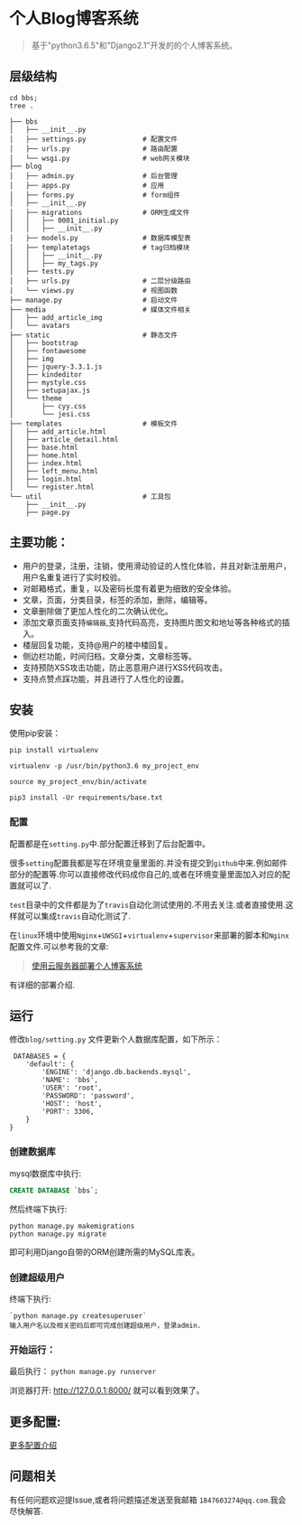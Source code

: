 # 个人Blog博客系统

>基于"python3.6.5"和"Django2.1"开发的的个人博客系统。

## 层级结构
    cd bbs; 
    tree .

```
├── bbs
│   ├── __init__.py
│   ├── settings.py              # 配置文件
│   ├── urls.py                  # 路由配置
│   └── wsgi.py                  # web网关模块
├── blog
│   ├── admin.py                 # 后台管理
│   ├── apps.py                  # 应用
│   ├── forms.py                 # form组件
│   ├── __init__.py
│   ├── migrations               # ORM生成文件
│   │   ├── 0001_initial.py
│   │   ├── __init__.py
│   ├── models.py                # 数据库模型表
│   ├── templatetags             # tag归档模块
│   │   ├── __init__.py
│   │   ├── my_tags.py
│   ├── tests.py
│   ├── urls.py                  # 二层分级路由
│   └── views.py                 # 视图函数
├── manage.py                    # 启动文件
├── media                        # 媒体文件相关
│   ├── add_article_img
│   └── avatars
├── static                       # 静态文件
│   ├── bootstrap
│   ├── fontawesome
│   ├── img
│   ├── jquery-3.3.1.js
│   ├── kindeditor
│   ├── mystyle.css
│   ├── setupajax.js
│   └── theme
│       ├── cyy.css
│       └── jesi.css
├── templates                    # 模板文件
│   ├── add_article.html
│   ├── article_detail.html
│   ├── base.html
│   ├── home.html
│   ├── index.html
│   ├── left_menu.html
│   ├── login.html
│   └── register.html
└── util                         # 工具包
    ├── __init__.py
    ├── page.py
```


## 主要功能：
- 用户的登录，注册，注销，使用滑动验证的人性化体验，并且对新注册用户，用户名重复进行了实时校验。
- 对邮箱格式，重复，以及密码长度有着更为细致的安全体验。
- 文章，页面，分类目录，标签的添加，删除，编辑等。
- 文章删除做了更加人性化的二次确认优化。
- 添加文章页面支持`编辑器`,支持代码高亮，支持图片图文和地址等各种格式的插入。
- 楼层回复功能，支持@用户的楼中楼回复。
- 侧边栏功能，时间归档，文章分类，文章标签等。
- 支持预防XSS攻击功能，防止恶意用户进行XSS代码攻击。
- 支持点赞点踩功能，并且进行了人性化的设置。

## 安装
使用pip安装：

 `pip install virtualenv`
 
 `virtualenv -p /usr/bin/python3.6 my_project_env`

 `source my_project_env/bin/activate`

 `pip3 install -Ur requirements/base.txt`


### 配置
配置都是在`setting.py`中.部分配置迁移到了后台配置中。

很多`setting`配置我都是写在环境变量里面的.并没有提交到`github`中来.例如邮件部分的配置等.你可以直接修改代码成你自己的,或者在环境变量里面加入对应的配置就可以了.

`test`目录中的文件都是为了`travis`自动化测试使用的.不用去关注.或者直接使用.这样就可以集成`travis`自动化测试了.

在`linux`环境中使用`Nginx`+`UWSGI`+`virtualenv`+`supervisor`来部署的脚本和`Nginx`配置文件.可以参考我的文章:

>[使用云服务器部署个人博客系统](https://www.cnblogs.com/geogre123/p/9791002.html)

有详细的部署介绍.


## 运行

 修改`blog/setting.py` 文件更新个人数据库配置，如下所示：

     DATABASES = {
        'default': {
            'ENGINE': 'django.db.backends.mysql',
            'NAME': 'bbs',
            'USER': 'root',
            'PASSWORD': 'password',
            'HOST': 'host',
            'PORT': 3306,
        }
    }

### 创建数据库
mysql数据库中执行:
```sql
CREATE DATABASE `bbs`;
```
 然后终端下执行:

    python manage.py makemigrations
    python manage.py migrate
即可利用Django自带的ORM创建所需的MySQL库表。
### 创建超级用户

 终端下执行:
    
    `python manage.py createsuperuser`
    输入用户名以及相关密码后即可完成创建超级用户，登录admin.
    
    
### 开始运行：
 最后执行：
 `python manage.py runserver`


 浏览器打开: http://127.0.0.1:8000/  就可以看到效果了。
 
## 更多配置:
[更多配置介绍](https://www.cnblogs.com/geogre123/articles/10245221.html)

## 问题相关

有任何问题欢迎提Issue,或者将问题描述发送至我邮箱 `1847603274@qq.com`.我会尽快解答.

